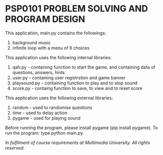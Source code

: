 # PSP0101 PROBLEM SOLVING AND PROGRAM DESIGN

This application, main.py contains the followings:

1. background music
2. infinite loop with a menu of 6 choices

This application uses the following internal libraries:

1. qah.py - containing function to start the game, and containing data of questions, answers, hints
2. user.py - containing user registrstion and game banner
3. playsound.py - containing function to play and to stop sound
4. score.py - containg function to save, to view and to reset score

This application uses the following external libraries:

1. random - used to randomise questions
2. time - used to delay action
3. pygame - used for playing sound

Before running the program, please install pygame (pip install pygame).
To run the program: type python main.py.

<em>In fulfilment of course requirements at Multimedia University. All rights reserved.</em>
